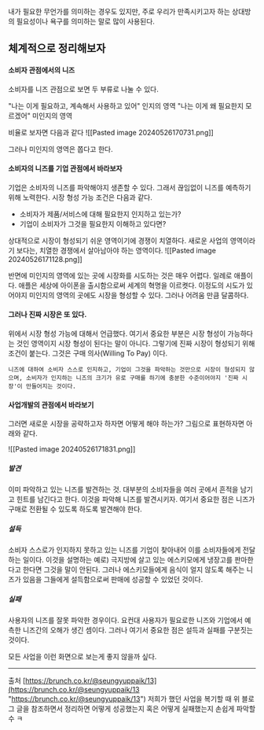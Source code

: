 내가 필요한 무언가를 의미하는 경우도 있지만, 주로 우리가 만족시키고자 하는 상대방의 필요성이나 욕구를 의미하는 말로 많이 사용된다.

## 체계적으로 정리해보자 
#### 소비자 관점에서의 니즈 
소비자를 니즈 관점으로 보면 두 부류로 나눌 수 있다. 

"나는 이게 필요하고, 계속해서 사용하고 있어"  인지의 영역
"나는 이게 왜 필요한지 모르겠어"                     미인지의 영역

비율로 보자면 다음과 같다 
![[Pasted image 20240526170731.png]]

그러나 미인지의 영역은 쫍다고 한다.

#### 소비자의 니즈를 기업 관점에서 바라보자 
기업은 소비자의 니즈를 파악해야지 생존할 수 있다. 그래서 끊임없이 니즈를 예측하기 위해 노력한다.
시장 형성 가능 조건은 다음과 같다.
- 소비자가 제품/서비스에 대해 필요한지 인지하고 있는가?
- 기업이 소비자가 그것을 필요한지 이해하고 있다면? 

상대적으로 시장이 형성되기 쉬운 영역이기에 경쟁이 치열하다.
새로운 사업의 영역이라기 보다는, 치열한 경쟁에서 살아남아야 하는 영역이다.
![[Pasted image 20240526171128.png]]

반면에 미인지의 영역에 있는 곳에 시장화를 시도하는 것은 매우 어렵다. 일례로 애플이다. 애플은 세상에 아이폰을 출시함으로써 세계의 혁명을 이르켯다. 이정도의 시도가 있어야지 미인지의 영역의 곳에도 시장을 형성할 수 있다. 그러나 어려움 만큼 달콤하다. 

#### 그러나 진짜 시장은 또 있다.
위에서 시장 형성 가능에 대해서 언급했다. 여기서 중요한 부분은 시장 형성이 가능하다는 것인 영역이지 시장 형성이 된다는 말이 아니다. 그렇기에 진짜 시장이 형성되기 위해 조건이 붙는다. 그것은 구매 의사(Willing To Pay) 이다.

```ad-important
니즈에 대하여 소비자 스스로 인지하고, 기업이 그것을 파악하는 것만으로 시장이 형성되지 않으며, 소비자가 인지하는 니즈의 크기가 유로 구매를 하기에 충분한 수준이어야지 '진짜 시장'이 만들어지는 것이다.
```


#### 사업개발의 관점에서 바라보기 
그러면 새로운 시장을 공략하고자 하자면 어떻게 해야 하는가?
그림으로 표현하자면 아래와 같다.

![[Pasted image 20240526171831.png]]

##### 발견
이미 파악하고 있는 니즈를 발견하는 것. 대부분의 소비자들을 여러 곳에서 흔적을 남기고 힌트를 남긴다고 한다. 이것을 파악해 니즈를 발견시키자. 여기서 중요한 점은 니즈가 구매로 전환될 수 있도록 하도록 발견해야 한다. 

##### 설득 
소비자 스스로가 인지하지 못하고 있는 니즈를 기업이 찾아내어 이를 소비자들에게 전달하는 일이다.
이것을 설명하는 예로) 극지방에 살고 있는 에스키모에게 냉장고를 판마한다고 한다면 그것을 말이 안된다. 그러나 에스키모들에게 음식이 얼지 않도록 해주는 니즈가 있음을 그들에게 설득함으로써 판매에 성공할 수 있었던 것이다.

##### 실패
사용자의 니즈를 잘못 파악한 경우이다. 요컨대 사용자가 필요로한 니즈와 기업에서 예측한 니즈간의 오해가 생긴 셈이다. 그러나 여기서 중요한 점은 설득과 실패를 구분짓는 것이다.





모든 사업을 이런 화면으로 보는게 좋지 않을까 싶다.


---
출처
[https://brunch.co.kr/@seungyuppaik/13](https://brunch.co.kr/@seungyuppaik/13 "https://brunch.co.kr/@seungyuppaik/13")
저희가 했던 사업을 복기할 때 위 블로그 글을 참조하면서 정리하면 어떻게 성공했는지 혹은 어떻게 실패했는지 손쉽게 파악할 수 ㅋ